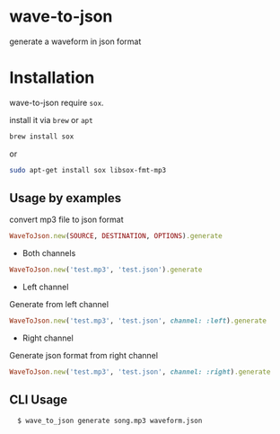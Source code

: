 wave-to-json
=============
generate a waveform in json format

Installation
============

wave-to-json require `sox`.

install it via `brew` or `apt`
```sh
brew install sox
```
or
```sh
sudo apt-get install sox libsox-fmt-mp3
```

Usage by examples
-----------------

convert mp3 file to json format

```ruby
WaveToJson.new(SOURCE, DESTINATION, OPTIONS).generate
```

* Both channels

```ruby
WaveToJson.new('test.mp3', 'test.json').generate
```
* Left channel

Generate from left channel
```ruby
WaveToJson.new('test.mp3', 'test.json', channel: :left).generate
```

* Right channel

Generate json format from right channel
```ruby
WaveToJson.new('test.mp3', 'test.json', channel: :right).generate
```

CLI Usage
-----------------
```sh
  $ wave_to_json generate song.mp3 waveform.json
```

